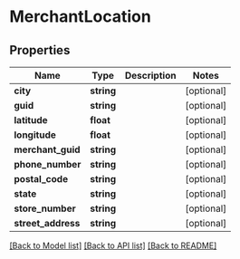 # MerchantLocation

## Properties
Name | Type | Description | Notes
------------ | ------------- | ------------- | -------------
**city** | **string** |  | [optional] 
**guid** | **string** |  | [optional] 
**latitude** | **float** |  | [optional] 
**longitude** | **float** |  | [optional] 
**merchant_guid** | **string** |  | [optional] 
**phone_number** | **string** |  | [optional] 
**postal_code** | **string** |  | [optional] 
**state** | **string** |  | [optional] 
**store_number** | **string** |  | [optional] 
**street_address** | **string** |  | [optional] 

[[Back to Model list]](../README.md#documentation-for-models) [[Back to API list]](../README.md#documentation-for-api-endpoints) [[Back to README]](../README.md)


